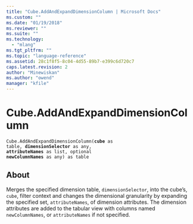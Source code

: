 ```yaml
---
title: "Cube.AddAndExpandDimensionColumn | Microsoft Docs"
ms.custom: ""
ms.date: "01/19/2018"
ms.reviewer: ""
ms.suite: ""
ms.technology: 
  - "mlang"
ms.tgt_pltfrm: ""
ms.topic: "language-reference"
ms.assetid: 28c1f8f5-8c04-4d55-89b7-e399c6d720c7
caps.latest.revision: 2
author: "Minewiskan"
ms.author: "owend"
manager: "kfile"
---
```

# Cube.AddAndExpandDimensionColumn
<code>Cube.AddAndExpandDimensionColumn(**cube** as table, **dimensionSelector** as any, **attributeNames** as list, optional **newColumnNames** as any) as table</code>

## About
Merges the specified dimension table, <code>dimensionSelector</code>, into the cube’s, <code>cube</code>, filter context and changes the dimensional granularity by expanding the specified set, <code>attributeNames</code>, of dimension attributes. The dimension attributes are added to the tabular view with columns named <code>newColumnNames</code>, or <code>attributeNames</code> if not specified.
